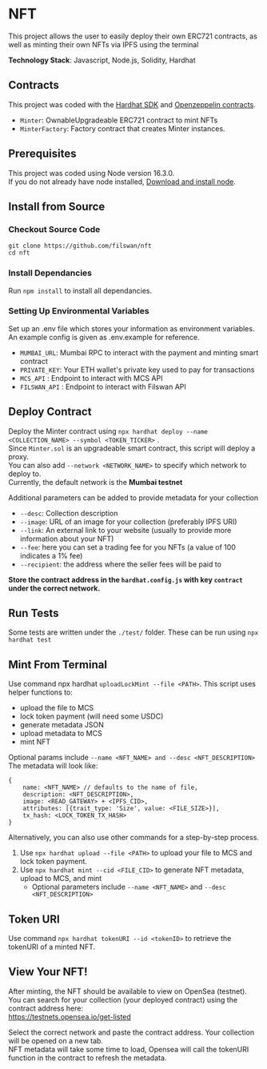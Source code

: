 # NFT

This project allows the user to easily deploy their own ERC721 contracts,
as well as minting their own NFTs via IPFS using the terminal

**Technology Stack**: Javascript, Node.js, Solidity, Hardhat

## Contracts

This project was coded with the [Hardhat SDK](https://hardhat.org/) and [Openzeppelin contracts](https://github.com/OpenZeppelin/openzeppelin-contracts/).

- `Minter`: OwnableUpgradeable ERC721 contract to mint NFTs
- `MinterFactory`: Factory contract that creates Minter instances.

## Prerequisites

This project was coded using Node version 16.3.0. \
If you do not already have node installed, [Download and install node](https://nodejs.org/en/download/).

## Install from Source

### Checkout Source Code

```
git clone https://github.com/filswan/nft
cd nft
```

### Install Dependancies

Run `npm install` to install all dependancies.

### Setting Up Environmental Variables

Set up an .env file which stores your
information as environment variables. \
An example config is given as .env.example for reference.

- `MUMBAI_URL`: Mumbai RPC to interact with the payment and minting smart contract
- `PRIVATE_KEY`: Your ETH wallet's private key used to pay for transactions
- `MCS_API` : Endpoint to interact with MCS API
- `FILSWAN_API` : Endpoint to interact with Filswan API

## Deploy Contract

Deploy the Minter contract using `npx hardhat deploy --name <COLLECTION_NAME> --symbol <TOKEN_TICKER>` . \
Since `Minter.sol` is an upgradeable smart contract, this script will deploy a proxy. \
You can also add `--network <NETWORK_NAME>` to specify which network to deploy to. \
Currently, the default network is the **Mumbai testnet**

Additional parameters can be added to provide metadata for your collection

- `--desc`: Collection description
- `--image`: URL of an image for your collection (preferably IPFS URI)
- `--link`: An external link to your website (usually to provide more information about your NFT)
- `--fee`: here you can set a trading fee for you NFTs (a value of 100 indicates a 1% fee)
- `--recipient`: the address where the seller fees will be paid to

**Store the contract address in the `hardhat.config.js` with key `contract` under the correct network.**

## Run Tests

Some tests are written under the `./test/` folder. These can be run using `npx hardhat test`

## Mint From Terminal

Use command npx hardhat `uploadLockMint --file <PATH>`. This script uses helper functions to:

- upload the file to MCS
- lock token payment (will need some USDC)
- generate metadata JSON
- upload metadata to MCS
- mint NFT

Optional params include `--name <NFT_NAME> and --desc <NFT_DESCRIPTION>` The metadata will look like:

```
{
    name: <NFT_NAME> // defaults to the name of file,
    description: <NFT_DESCRIPTION>,
    image: <READ_GATEWAY> + <IPFS_CID>,
    attributes: [{trait_type: 'Size', value: <FILE_SIZE>}],
    tx_hash: <LOCK_TOKEN_TX_HASH>
}
```

Alternatively, you can also use other commands for a step-by-step process.

1. Use `npx hardhat upload --file <PATH>` to upload your file to MCS and lock token payment.
2. Use `npx hardhat mint --cid <FILE_CID>` to generate NFT metadata, upload to MCS, and mint
   - Optional parameters include `--name <NFT_NAME>` and `--desc <NFT_DESCRIPTION>`

## Token URI

Use command `npx hardhat tokenURI --id <tokenID>` to retrieve the tokenURI of a minted NFT.

## View Your NFT!

After minting, the NFT should be available to view on OpenSea (testnet). \
You can search for your collection (your deployed contract) using the contract address here: \
https://testnets.opensea.io/get-listed

Select the correct network and paste the contract address. Your collection will be opened on a new tab. \
NFT metadata will take some time to load, Opensea will call the tokenURI function in the contract to refresh the metadata.

